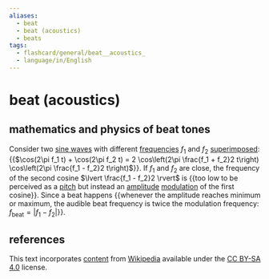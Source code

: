 ```yaml
---
aliases:
  - beat
  - beat (acoustics)
  - beats
tags:
  - flashcard/general/beat__acoustics_
  - language/in/English
---
```


# beat (acoustics)

## mathematics and physics of beat tones

Consider two [sine waves](sine%20wave.md) with different [frequencies](frequency.md) $f_1$ and $f_2$ [superimposed](superposition%20principle.md): {{$\cos(2\pi f_1 t) + \cos(2\pi f_2 t) = 2 \cos\left(2\pi \frac{f_1 + f_2}2 t\right) \cos\left(2\pi \frac{f_1 - f_2}2 t\right)$}}. If $f_1$ and $f_2$ are close, the frequency of the second cosine $\lvert \frac{f_1 - f_2}2 \rvert$ is {{too low to be perceived as a [pitch](pitch%20(music).md) but instead an [amplitude](amplitude.md) [modulation](modulation.md) of the first cosine}}. Since a beat happens {{whenever the amplitude reaches minimum or maximum, the audible beat frequency is twice the modulation frequency: $f_\text{beat} = \lvert f_1 - f_2 \rvert$}}. <!--SR:!2024-11-04,207,270!2024-08-01,172,310!2024-08-10,180,310-->

## references

This text incorporates [content](https://en.wikipedia.org/wiki/beat_(acoustics)) from [Wikipedia](Wikipedia.md) available under the [CC BY-SA 4.0](https://creativecommons.org/licenses/by-sa/4.0/) license.
